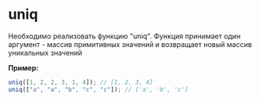 # uniq

Необходимо реализовать функцию "uniq".
Функция принимает один аргумент - массив примитивных значений и возвращает
новый массив уникальных значений

**Пример:**

```javascript
uniq([1, 2, 2, 3, 1, 4]); // [1, 2, 3, 4]
uniq(["a", "a", "b", "c", "c"]); // ['a', 'b', 'c']
```
